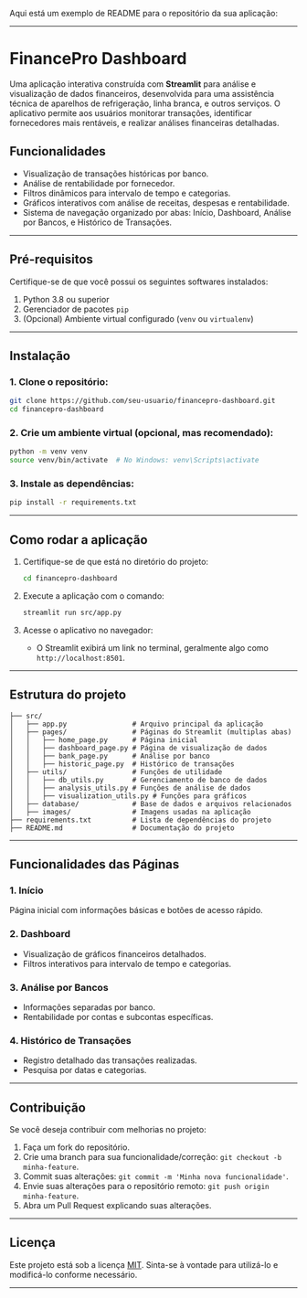 Aqui está um exemplo de README para o repositório da sua aplicação:

---

# **FinancePro Dashboard**

Uma aplicação interativa construída com **Streamlit** para análise e visualização de dados financeiros, desenvolvida para uma assistência técnica de aparelhos de refrigeração, linha branca, e outros serviços. O aplicativo permite aos usuários monitorar transações, identificar fornecedores mais rentáveis, e realizar análises financeiras detalhadas.

## **Funcionalidades**

- Visualização de transações históricas por banco.
- Análise de rentabilidade por fornecedor.
- Filtros dinâmicos para intervalo de tempo e categorias.
- Gráficos interativos com análise de receitas, despesas e rentabilidade.
- Sistema de navegação organizado por abas: Início, Dashboard, Análise por Bancos, e Histórico de Transações.

---

## **Pré-requisitos**

Certifique-se de que você possui os seguintes softwares instalados:

1. Python 3.8 ou superior
2. Gerenciador de pacotes `pip`
3. (Opcional) Ambiente virtual configurado (`venv` ou `virtualenv`)

---

## **Instalação**

### 1. Clone o repositório:
```bash
git clone https://github.com/seu-usuario/financepro-dashboard.git
cd financepro-dashboard
```

### 2. Crie um ambiente virtual (opcional, mas recomendado):
```bash
python -m venv venv
source venv/bin/activate  # No Windows: venv\Scripts\activate
```

### 3. Instale as dependências:
```bash
pip install -r requirements.txt
```

---

## **Como rodar a aplicação**

1. Certifique-se de que está no diretório do projeto:
   ```bash
   cd financepro-dashboard
   ```

2. Execute a aplicação com o comando:
   ```bash
   streamlit run src/app.py
   ```

3. Acesse o aplicativo no navegador:
   - O Streamlit exibirá um link no terminal, geralmente algo como `http://localhost:8501`.

---

## **Estrutura do projeto**

```plaintext
├── src/
│   ├── app.py                # Arquivo principal da aplicação
│   ├── pages/                # Páginas do Streamlit (multiplas abas)
│   │   ├── home_page.py      # Página inicial
│   │   ├── dashboard_page.py # Página de visualização de dados
│   │   ├── bank_page.py      # Análise por banco
│   │   ├── historic_page.py  # Histórico de transações
│   ├── utils/                # Funções de utilidade
│   │   ├── db_utils.py       # Gerenciamento de banco de dados
│   │   ├── analysis_utils.py # Funções de análise de dados
│   │   ├── visualization_utils.py # Funções para gráficos
│   ├── database/             # Base de dados e arquivos relacionados
│   ├── images/               # Imagens usadas na aplicação
├── requirements.txt          # Lista de dependências do projeto
├── README.md                 # Documentação do projeto
```

---

## **Funcionalidades das Páginas**

### **1. Início**
Página inicial com informações básicas e botões de acesso rápido.

### **2. Dashboard**
- Visualização de gráficos financeiros detalhados.
- Filtros interativos para intervalo de tempo e categorias.

### **3. Análise por Bancos**
- Informações separadas por banco.
- Rentabilidade por contas e subcontas específicas.

### **4. Histórico de Transações**
- Registro detalhado das transações realizadas.
- Pesquisa por datas e categorias.

---

## **Contribuição**

Se você deseja contribuir com melhorias no projeto:

1. Faça um fork do repositório.
2. Crie uma branch para sua funcionalidade/correção: `git checkout -b minha-feature`.
3. Commit suas alterações: `git commit -m 'Minha nova funcionalidade'`.
4. Envie suas alterações para o repositório remoto: `git push origin minha-feature`.
5. Abra um Pull Request explicando suas alterações.

---

## **Licença**

Este projeto está sob a licença [MIT](LICENSE). Sinta-se à vontade para utilizá-lo e modificá-lo conforme necessário.

---